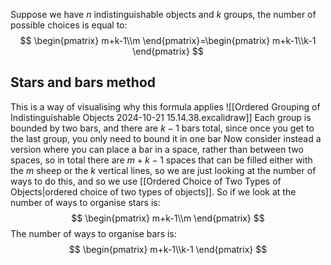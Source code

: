  Suppose we have $n$ indistinguishable objects and $k$ groups, the number of possible choices is equal to:
$$
\begin{pmatrix}
m+k-1\\m
\end{pmatrix}=\begin{pmatrix}
m+k-1\\k-1
\end{pmatrix}
$$
## Stars and bars method
This is a way of visualising why this formula applies
![[Ordered Grouping of Indistinguishable Objects 2024-10-21 15.14.38.excalidraw]]
Each group is bounded by two bars, and there are $k-1$ bars total, since once you get to the last group, you only need to bound it in one bar
Now consider instead a version where you can place a bar in a space, rather than between two spaces, so in total there are $m+k-1$ spaces that can be filled either with the $m$ sheep or the $k$ vertical lines, so we are just looking at the number of ways to do this, and so we use [[Ordered Choice of Two Types of Objects|ordered choice of two types of objects]]. So if we look at the number of ways to organise stars is:
$$
\begin{pmatrix}
m+k-1\\m
\end{pmatrix}
$$
The number of ways to organise bars is:
$$
\begin{pmatrix}
m+k-1\\k-1
\end{pmatrix}
$$